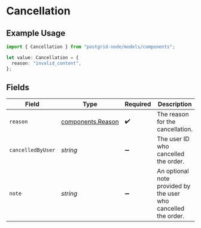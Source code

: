 # Cancellation

## Example Usage

```typescript
import { Cancellation } from "postgrid-node/models/components";

let value: Cancellation = {
  reason: "invalid_content",
};
```

## Fields

| Field                                                          | Type                                                           | Required                                                       | Description                                                    |
| -------------------------------------------------------------- | -------------------------------------------------------------- | -------------------------------------------------------------- | -------------------------------------------------------------- |
| `reason`                                                       | [components.Reason](../../models/components/reason.md)         | :heavy_check_mark:                                             | The reason for the cancellation.                               |
| `cancelledByUser`                                              | *string*                                                       | :heavy_minus_sign:                                             | The user ID who cancelled the order.                           |
| `note`                                                         | *string*                                                       | :heavy_minus_sign:                                             | An optional note provided by the user who cancelled the order. |